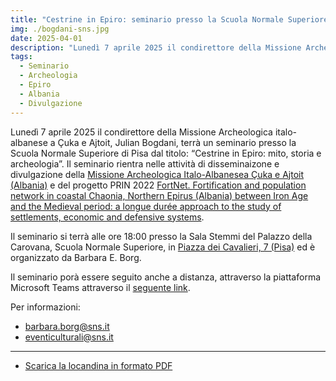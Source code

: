 ```yaml
---
title: "Cestrine in Epiro: seminario presso la Scuola Normale Superiore di Pisa"
img: ./bogdani-sns.jpg
date: 2025-04-01
description: "Lunedì 7 aprile 2025 il condirettore della Missione Archeologica italo-albanese a Çuka e Ajtoit, Julian Bogdani, terrà un seminario presso la Scuola Normale Superiore di Pisa dal titolo: “Cestrine in Epiro: mito, storia e archeologia”"
tags:
  - Seminario
  - Archeologia
  - Epiro
  - Albania
  - Divulgazione
---
```


Lunedì 7 aprile 2025 il condirettore della Missione Archeologica italo-albanese a Çuka e Ajtoit, Julian Bogdani, terrà un seminario presso la Scuola Normale Superiore di Pisa dal titolo: “Cestrine in Epiro: mito, storia e archeologia”. Il seminario rientra nelle attività di disseminaizone e divulgazione della [Missione Archeologica Italo-Albanesea Çuka e Ajtoit (Albania)](https://lad.saras.uniroma1.it/ricerca/missione-archeologica-sapienza-a-cuka-e-ajtoit-albania/) e del progetto PRIN 2022 [FortNet. Fortification and population network in coastal Chaonia, Northern Epirus (Albania) between Iron Age and the Medieval period: a longue durée approach to the study of settlements, economic and defensive systems](https://lad.saras.uniroma1.it/ricerca/fortnet-project-prin-2022/).

Il seminario si terrà alle ore 18:00 presso la Sala Stemmi del Palazzo della Carovana, Scuola Normale Superiore, in [Piazza dei Cavalieri, 7 (Pisa)](https://maps.app.goo.gl/qBDs8346vd7PiFjv9) ed è organizzato da Barbara E. Borg.

Il seminario porà essere seguito anche a distanza, attraverso la piattaforma Microsoft Teams attraverso il [seguente link](https://teams.microsoft.com/l/meetup-join/19%3ameeting_MTIzZGMyMjctMzE3MS00MjZhLWJlOWYtMjMwNTMwZTEyOTQ0%40thread.v2/0?context=%7b%22Tid%22%3a%2260240b54-f639-46a1-bf85-a1aba95550fe%22%2c%22Oid%22%3a%226ce7268c-ee6d-4a04-8d7f-39b29d47af0d%22%7d).

Per informazioni: 
- [barbara.borg@sns.it](mailto:barbara.borg@sns.it)
- [eventiculturali@sns.it](mailto:eventiculturali@sns.it)


---

- [Scarica la locandina in formato PDF](./20250407_Julian_Bogdani.pdf)